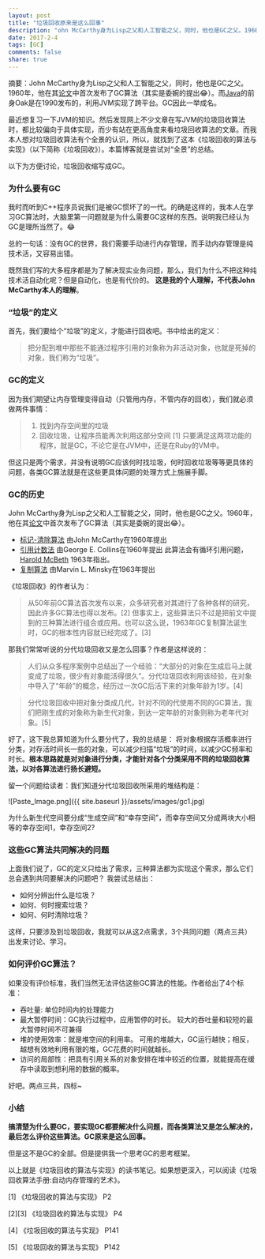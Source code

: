 ```yaml
---
layout: post
title: "垃圾回收原来是这么回事"
description: "ohn McCarthy身为Lisp之父和人工智能之父，同时，他也是GC之父。1960年，他在其论文中首次发布了GC算法（其实是委婉的提出😂）。而Java的前身Oak是在1990发布的，利用JVM实现了跨平台。GC因此一举成名。"
date: 2017-2-4
tags: [GC]
comments: false
share: true
---
```

摘要：John McCarthy身为Lisp之父和人工智能之父，同时，他也是GC之父。1960年，他在其[论文](http://www-formal.stanford.edu/jmc/recursive/node4.html#tex2html8)中首次发布了GC算法（其实是委婉的提出😂）。而[Java](https://zh.wikipedia.org/wiki/Java)的前身Oak是在1990发布的，利用JVM实现了跨平台。GC因此一举成名。

最近想复习一下JVM的知识。然后发现网上不少文章在写JVM的垃圾回收算法时，都比较偏向于具体实现，而少有站在更高角度来看垃圾回收算法的文章。而我本人想对垃圾回收算法有个全景的认识，所以，就找到了这本《垃圾回收的算法与实现》（以下简称《垃圾回收》）。本篇博客就是尝试对“全景”的总结。

以下为方便讨论，垃圾回收缩写成GC。

### 为什么要有GC
我时而听到C++程序员说我们是被GC惯坏了的一代。的确是这样的，我本人在学习GC算法时，大脑里第一问题就是为什么需要GC这样的东西。说明我已经认为GC是理所当然了。😂

总的一句话：没有GC的世界，我们需要手动进行内存管理，而手动内存管理是纯技术活，又容易出错。

既然我们写的大多程序都是为了解决现实业务问题，那么，我们为什么不把这种纯技术活自动化呢？但是自动化，也是有代价的。
**这是我的个人理解，不代表John McCarthy本人的理解**。

### “垃圾”的定义
首先，我们要给个“垃圾”的定义，才能进行回收吧。书中给出的定义：
> 把分配到堆中那些不能通过程序引用的对象称为非活动对象，也就是死掉的对象，我们称为“垃圾”。

### GC的定义
因为我们期望让内存管理变得自动（只管用内存，不管内存的回收），我们就必须做两件事情：
> 1. 找到内存空间里的垃圾
> 2. 回收垃圾，让程序员能再次利用这部分空间 [1]
只要满足这两项功能的程序，就是GC，不论它是在JVM中，还是在Ruby的VM中。

但这只是两个需求，并没有说明GC应该何时找垃圾，何时回收垃圾等等更具体的问题，各类GC算法就是在这些更具体问题的处理方式上施展手脚。

### GC的历史
John McCarthy身为Lisp之父和人工智能之父，同时，他也是GC之父。1960年，他在其[论文](http://www-formal.stanford.edu/jmc/recursive/node4.html#tex2html8)中首次发布了GC算法（其实是委婉的提出😂）。

* [标记-清除算法](http://www-formal.stanford.edu/jmc/recursive/recursive.html) 由John McCarthy在1960年提出
* [引用计数法](http://dl.acm.org/citation.cfm?id=367501&dl=ACM&coll=DL&CFID=895960203&CFTOKEN=65936422) 由George E. Collins在1960年提出
  此算法会有循环引用问题，[Harold McBeth](http://dl.acm.org/citation.cfm?id=367649) 1963年指出。
* [复制算法](http://dl.acm.org/citation.cfm?id=888858) 由Marvin L. Minsky在1963年提出

《垃圾回收》的作者认为：

> 从50年前GC算法首次发布以来，众多研究者对其进行了各种各样的研究，因此许多GC算法也得以发布。[2]
> 但事实上，这些算法只不过是把前文中提到的三种算法进行组合或应用。也可以这么说，1963年GC复制算法诞生时，GC的根本性内容就已经完成了。[3]

那我们常常听说的分代垃圾回收又是怎么回事？作者是这样说的：
> 人们从众多程序案例中总结出了一个经验：“大部分的对象在生成后马上就变成了垃圾，很少有对象能活得很久”。分代垃圾回收利用该经验，在对象中导入了“年龄”的概念，经历过一次GC后活下来的对象年龄为1岁。[4]

> 分代垃圾回收中把对象分类成几代，针对不同的代使用不同的GC算法，我们把刚生成的对象称为新生代对象，到达一定年龄的对象则称为老年代对象。[5]

好了，这下我总算知道为什么要分代了，我的总结是： 将对象根据存活概率进行分类，对存活时间长一些的对象，可以减少扫描“垃圾”的时间，以减少GC频率和时长。**根本思路就是对对象进行分类，才能针对各个分类采用不同的垃圾回收算法，以对各算法进行扬长避短。**

留一个问题给读者：我们知道分代垃圾回收所采用的堆结构是：

![Paste_Image.png]({{ site.baseurl }}/assets/images/gc1.jpg)

为什么新生代空间要分成“生成空间”和“幸存空间”，而幸存空间又分成两块大小相等的幸存空间1，幸存空间2?

### 这些GC算法共同解决的问题
上面我们说了，GC的定义只给出了需求，三种算法都为实现这个需求，那么它们总会遇到共同要解决的问题吧？ 我尝试总结出：

* 如何分辨出什么是垃圾？
* 如何、何时搜索垃圾？
* 如何、何时清除垃圾？

这样，只要涉及到垃圾回收，我就可以从这2点需求，3个共同问题（两点三共）出发来讨论、学习。

### 如何评价GC算法？
如果没有评价标准，我们当然无法评估这些GC算法的性能。作者给出了4个标准：

* 吞吐量: 单位时间内的处理能力
* 最大暂停时间：GC执行过程中，应用暂停的时长。
  较大的吞吐量和较短的最大暂停时间不可兼得
* 堆的使用效率：就是堆空间的利用率。
  可用的堆越大，GC运行越快；相反，越想有效地利用有限的堆，GC花费的时间就越长。
* 访问的局部性：把具有引用关系的对象安排在堆中较近的位置，就能提高在缓存中读取到想利用的数据的概率。

好吧。两点三共，四标~

### 小结
**搞清楚为什么要GC，要实现GC都要解决什么问题，而各类算法又是怎么解决的，最后怎么评价这些算法。GC原来是这么回事。**

但是这不是GC的全部。但是提供我一个思考GC的思考框架。

以上就是《垃圾回收的算法与实现》的读书笔记。如果想更深入，可以阅读《垃圾回收算法手册:自动内存管理的艺术》。


[1] 《垃圾回收的算法与实现》 P2

[2][3] 《垃圾回收的算法与实现》 P4

[4] 《垃圾回收的算法与实现》 P141

[5] 《垃圾回收的算法与实现》 P142